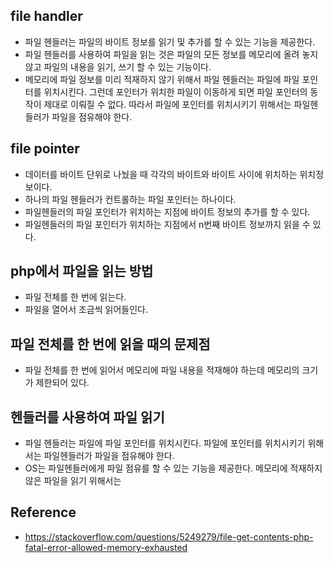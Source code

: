 ## file handler
- 파일 헨들러는 파일의 바이트 정보를 읽기 및 추가를 할 수 있는 기능을 제공한다.
- 파일 헨들러를 사용하여 파일을 읽는 것은 파일의 모든 정보를 메모리에 올려 놓지 않고 파일의 내용을 읽기, 쓰기 할 수 있는 기능이다.
- 메모리에 파일 정보를 미리 적재하지 않기 위해서 파일 헨들러는 파일에 파일 포인터를 위치시킨다. 그런데 포인터가 위치한 파일이 이동하게 되면 파일 포인터의 동작이 제대로 이뤄질 수 없다. 따라서 파일에 포인터를 위치시키기 위해서는 파일헨들러가 파일을 점유해야 한다.
 
## file pointer
- 데이터를 바이트 단위로 나눴을 때 각각의 바이트와 바이트 사이에 위치하는 위치정보이다.
- 하나의 파일 헨들러가 컨트롤하는 파일 포인터는 하나이다. 
- 파일헨들러의 파일 포인터가 위치하는 지점에 바이트 정보의 추가를 할 수 있다.
- 파일헨들러의 파일 포인터가 위치하는 지점에서 n번째 바이트 정보까지 읽을 수 있다.

## php에서 파일을 읽는 방법
- 파일 전체를 한 번에 읽는다.
- 파일을 열어서 조금씩 읽어들인다.

## 파일 전체를 한 번에 읽을 때의 문제점
- 파일 전체를 한 번에 읽어서 메모리에 파일 내용을 적재해야 하는데 메모리의 크기가 제한되어 있다.

## 헨들러를 사용하여 파일 읽기
- 파일 헨들러는 파일에 파일 포인터를 위치시킨다. 파일에 포인터를 위치시키기 위해서는 파일헨들러가 파일을 점유해야 한다.
- OS는 파일헨들러에게 파일 점유를 할 수 있는 기능을 제공한다. 메모리에 적재하지 않은 파일을 읽기 위해서는 





## Reference
- https://stackoverflow.com/questions/5249279/file-get-contents-php-fatal-error-allowed-memory-exhausted
